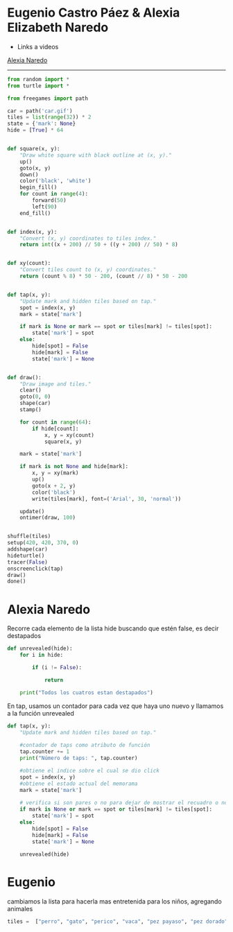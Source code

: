 # Eugenio Castro Páez & Alexia Elizabeth Naredo

- Links a videos 

[Alexia Naredo](https://drive.google.com/file/d/17P2v-iUNqiCbSF7-OHdnFO4vaPnKnZXw/view?usp=sharing "Liga Drive")


---

```python
from random import *
from turtle import *

from freegames import path

car = path('car.gif')
tiles = list(range(32)) * 2
state = {'mark': None}
hide = [True] * 64


def square(x, y):
    "Draw white square with black outline at (x, y)."
    up()
    goto(x, y)
    down()
    color('black', 'white')
    begin_fill()
    for count in range(4):
        forward(50)
        left(90)
    end_fill()


def index(x, y):
    "Convert (x, y) coordinates to tiles index."
    return int((x + 200) // 50 + ((y + 200) // 50) * 8)


def xy(count):
    "Convert tiles count to (x, y) coordinates."
    return (count % 8) * 50 - 200, (count // 8) * 50 - 200


def tap(x, y):
    "Update mark and hidden tiles based on tap."
    spot = index(x, y)
    mark = state['mark']

    if mark is None or mark == spot or tiles[mark] != tiles[spot]:
        state['mark'] = spot
    else:
        hide[spot] = False
        hide[mark] = False
        state['mark'] = None


def draw():
    "Draw image and tiles."
    clear()
    goto(0, 0)
    shape(car)
    stamp()

    for count in range(64):
        if hide[count]:
            x, y = xy(count)
            square(x, y)

    mark = state['mark']

    if mark is not None and hide[mark]:
        x, y = xy(mark)
        up()
        goto(x + 2, y)
        color('black')
        write(tiles[mark], font=('Arial', 30, 'normal'))

    update()
    ontimer(draw, 100)


shuffle(tiles)
setup(420, 420, 370, 0)
addshape(car)
hideturtle()
tracer(False)
onscreenclick(tap)
draw()
done()
```
# Alexia Naredo
Recorre cada elemento de la lista hide buscando que estén false, es decir destapados
```python
def unrevealed(hide):
    for i in hide:

        if (i != False):

            return

    print("Todos los cuatros estan destapados")
```

En tap, usamos un contador para cada vez que haya uno nuevo y llamamos a la función unrevealed

```python
def tap(x, y):
    "Update mark and hidden tiles based on tap."
    
    #contador de taps como atributo de función
    tap.counter += 1
    print("Número de taps: ", tap.counter)

    #obtiene el indice sobre el cual se dio click
    spot = index(x, y)
    #obtiene el estado actual del memorama
    mark = state['mark']
    
    # verifica si son pares o no para dejar de mostrar el recuadro o no
    if mark is None or mark == spot or tiles[mark] != tiles[spot]:
        state['mark'] = spot
    else:
        hide[spot] = False
        hide[mark] = False
        state['mark'] = None
        
    unrevealed(hide)
```
# Eugenio
cambiamos la lista para hacerla mas entretenida para los niños, agregando animales
```python
tiles =  ["perro", "gato", "perico", "vaca", "pez payaso", "pez dorado", "serpiente", "mono", "araña", "lobo", "gorila", "lagarto", "leon", "oso", "elefante", "murcielago", "cebra", "panda", "sapo", "tigre", "caballo", "cerdo", "delfin", "venado", "zorro", "mapache", "koala", "hipopotamo", "pavorreal", "camello"] * 2
```
